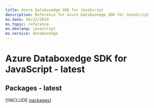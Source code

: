 ```yaml
---
title: Azure Databoxedge SDK for JavaScript
description: Reference for Azure Databoxedge SDK for JavaScript
ms.date: 04/23/2024
ms.topic: reference
ms.devlang: javascript
ms.service: databoxedge
---
```

# Azure Databoxedge SDK for JavaScript - latest
## Packages - latest
[!INCLUDE [packages](databoxedge-index.md)]